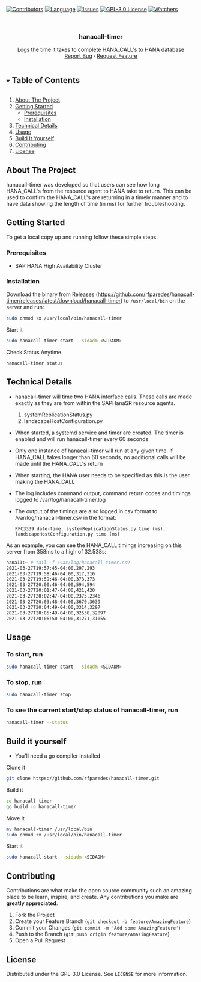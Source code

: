[![Contributors][contributors-shield]][contributors-url]
[![Language][language-shield]][language-url]
[![Issues][issues-shield]][issues-url]
[![GPL-3.0 License][license-shield]][license-url]
[![Watchers][watchers-shield]][watchers-url]

<!-- PROJECT LOGO -->
<br />
<p align="center">

  <h3 align="center">hanacall-timer</h3>

  <p align="center">
    Logs the time it takes to complete HANA_CALL's to HANA database
    <br />
    <a href="https://github.com/rfparedes/hanacall-timer/issues">Report Bug</a>
    ·
    <a href="https://github.com/rfparedes/hanacall-timer/issues">Request Feature</a>
  </p>
</p>

<!-- TABLE OF CONTENTS -->
<details open="open">
  <summary><h2 style="display: inline-block">Table of Contents</h2></summary>
  <ol>
    <li>
      <a href="#about-the-project">About The Project</a>
    </li>
    <li>
      <a href="#getting-started">Getting Started</a>
      <ul>
        <li><a href="#prerequisites">Prerequisites</a></li>
        <li><a href="#installation">Installation</a></li>
      </ul>
    </li>
    <li><a href="#technical-details">Technical Details</a></li>
    <li><a href="#usage">Usage</a></li>
    <li><a href="#build-it-yourself">Build It Yourself</a></li>
    <li><a href="#contributing">Contributing</a></li>
    <li><a href="#license">License</a></li>
  </ol>
</details>

<!-- ABOUT THE PROJECT -->
## About The Project

hanacall-timer was developed so that users can see how long HANA_CALL's from the resource agent to HANA take to return. This can be used to confirm the HANA_CALL's are returning in a timely manner and to have data showing the length of time (in ms) for further troubleshooting.
<!-- GETTING STARTED -->
## Getting Started

To get a local copy up and running follow these simple steps.

### Prerequisites

* SAP HANA High Availability Cluster

### Installation

Download the binary from Releases (<https://github.com/rfparedes/hanacall-timer/releases/latest/download/hanacall-timer>) to `/usr/local/bin` on the server and run:

```sh
sudo chmod +x /usr/local/bin/hanacall-timer
```

Start it

```sh
sudo hanacall-timer start --sidadm <SIDADM>
```

Check Status Anytime

```sh
hanacall-timer status
```

## Technical Details

* hanacall-timer will time two HANA interface calls. These calls are made exactly as they are from within the SAPHanaSR resource agents.
   1. systemReplicationStatus.py
   2. landscapeHostConfiguration.py
* When started, a systemd service and timer are created.  The timer is enabled and will run hanacall-timer every 60 seconds
* Only one instance of hanacall-timer will run at any given time. If HANA_CALL takes longer than 60 seconds, no additional calls will be made until the HANA_CALL's return
* When starting, the HANA <SIDADM> user needs to be specified as this is the user making the HANA_CALL
* The log includes command output, command return codes and timings logged to /var/log/hanacall-timer.log
* The output of the timings are also logged in csv format to /var/log/hanacall-timer.csv in the format:
  
  `RFC3339 date-time, systemReplicationStatus.py time (ms), landscapeHostConfiguration.py time (ms)`

As an example, you can see the HANA_CALL timings increasing on this server from 358ms to a high of 32.538s:
```sh
hana11:~ # tail -f /var/log/hanacall-timer.csv
2021-03-27T19:57:45-04:00,297,293
2021-03-27T19:58:46-04:00,317,316
2021-03-27T19:59:46-04:00,373,373
2021-03-27T20:00:46-04:00,594,594
2021-03-27T20:01:47-04:00,421,420
2021-03-27T20:02:47-04:00,2375,2346
2021-03-27T20:03:48-04:00,3670,3639
2021-03-27T20:04:49-04:00,3314,3297
2021-03-27T20:05:49-04:00,32538,32097
2021-03-27T20:06:50-04:00,31271,31055
```

## Usage

### To start, run

```sh
sudo hanacall-timer start --sidadm <SIDADM>
```

### To stop, run

```sh
sudo hanacall-timer stop
```

### To see the current start/stop status of hanacall-timer, run

```sh
hanacall-timer --status
```

## Build it yourself

* You'll need a go compiler installed

Clone it

```sh
git clone https://github.com/rfparedes/hanacall-timer.git
```

Build it

```sh
cd hanacall-timer
go build -o hanacall-timer
```

Move it

```sh
mv hanacall-timer /usr/local/bin
sudo chmod +x /usr/local/bin/hanacall-timer
```

Start it

```sh
sudo hanacall start --sidadm <SIDADM>
```

<!-- CONTRIBUTING -->
## Contributing

Contributions are what make the open source community such an amazing place to be learn, inspire, and create. Any contributions you make are **greatly appreciated**.

1. Fork the Project
2. Create your Feature Branch (`git checkout -b feature/AmazingFeature`)
3. Commit your Changes (`git commit -m 'Add some AmazingFeature'`)
4. Push to the Branch (`git push origin feature/AmazingFeature`)
5. Open a Pull Request

<!-- LICENSE -->
## License

Distributed under the GPL-3.0 License. See `LICENSE` for more information.

<!-- MARKDOWN LINKS & IMAGES -->
<!-- https://www.markdownguide.org/basic-syntax/#reference-style-links -->
[contributors-shield]: https://img.shields.io/github/contributors/rfparedes/hanacall-timer?color=%20%2330BA78
[contributors-url]: https://github.com/rfparedes/hanacall-timer/graphs/contributors
[language-shield]: https://img.shields.io/github/languages/top/rfparedes/hanacall-timer?color=%20%2330BA78
[language-url]: https://github.com/rfparedes/hanacall-timer/search?l=go
[watchers-shield]: https://img.shields.io/github/watchers/rfparedes/hanacall-timer?color=%20%2330BA78&style=social
[watchers-url]:https://github.com/rfparedes/hanacall-timer/watchers
[issues-shield]: https://img.shields.io/github/issues/rfparedes/hanacall-timer?color=%20%2330BA78
[issues-url]: https://github.com/rfparedes/hanacall-timer/issues
[license-shield]: https://img.shields.io/github/license/rfparedes/hanacall-timer?color=%20%2330BA78
[license-url]: https://github.com/rfparedes/hanacall-timer/blob/main/LICENSE

